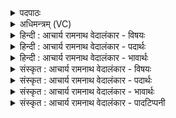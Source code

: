 <details><summary>पदपाठः</summary>

अ꣣पघ्न꣢न्। अ꣣प। घ्न꣢न्। प꣣वते। मृ꣡धः꣢꣯। अ꣡प꣢꣯। सो꣡मः꣢꣯। अ꣡रा꣢꣯व्णः। अ। रा꣣व्णः। ग꣡च्छ꣢꣯न्। इ꣡न्द्र꣢꣯स्य। नि꣣ष्कृत꣢म्। निः꣣। कृत꣣म्। १२१३।
</details>

<details><summary>अधिमन्त्रम् (VC)</summary>

- पवमानः सोमः
- अहमीयुराङ्गिरसः
- गायत्री
- षड्जः
</details>

<details><summary>हिन्दी : आचार्य रामनाथ वेदालंकार - विषयः</summary>

प्रथम ऋचा की व्याख्या पूर्वार्चिक में ५१० क्रमाङ्क पर परमात्मा के पक्ष में की जा चुकी है। यहाँ वीररस का विषय दर्शाते हैं।
</details>

<details><summary>हिन्दी : आचार्य रामनाथ वेदालंकार - पदार्थः</summary>

पदार्थान्वयभाषाः -  (सोमः) जगाया हुआ वीर रस (इन्द्रस्य) जीवात्मा के (निष्कृतम्) संस्कृत किये हुए मनरूप घर में (गच्छन्) जाता हुआ, (मृधः) सङ्ग्रामकारियों को (अपघ्नन्) हिंसित करता हुआ और (अराव्णः) अदानशील कृपण शत्रुओं को (अप) विनष्ट करता हुआ (पवते) प्रवाहित होता है ॥१॥
</details>

<details><summary>हिन्दी : आचार्य रामनाथ वेदालंकार - भावार्थः</summary>

भावार्थभाषाः -  वीर रस में डूबा हुआ मानव सब आन्तरिक तथा बाह्य शत्रुओं को विनष्ट कर सकता है ॥१॥
</details>

<details><summary>संस्कृत : आचार्य रामनाथ वेदालंकार - विषयः</summary>

तत्र प्रथमा ऋक् पूर्वार्चिके ५१० क्रमाङ्के परमात्मपक्षे व्याख्याता। अत्र वीररसविषयः प्रदर्श्यते।
</details>

<details><summary>संस्कृत : आचार्य रामनाथ वेदालंकार - पदार्थः</summary>

पदार्थान्वयभाषाः -  (सोमः) जागरितः वीररसः (इन्द्रस्य) जीवात्मनः (निष्कृतम्) संस्कृतं गृहम् मनोरूपम्।[निरित्येष समित्येतस्य स्थाने। एमीदेषां निष्कृतं जारिणीव (ऋ० १०।३४।५) इत्यपि निगमो भवति। निरु० १२।७।] (गच्छन्) व्रजन्, (मृधः) सङ्ग्रामकारिणः (अपघ्नन्) अपहिंसन्,अपि च (अराव्णः) अदानशीलान् कृपणान् शत्रून् (अप) अपघ्नन् अवहिंसन् (पवते) प्रवहति ॥१॥
</details>

<details><summary>संस्कृत : आचार्य रामनाथ वेदालंकार - भावार्थः</summary>

भावार्थभाषाः -  वीररसेनाप्लुतो मानवः सर्वानान्तरान् बाह्यांश्च शत्रूनुच्छेत्तुं प्रभवति ॥१॥
</details>

<details><summary>संस्कृत : आचार्य रामनाथ वेदालंकार - पादटिप्पनी</summary>

टिप्पणी:   १. ऋ० ९।६१।२५,साम० ५१०।
</details>